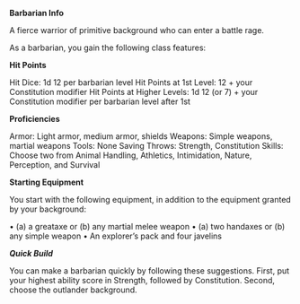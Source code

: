 __**Barbarian Info**__

A fierce warrior of primitive background who can enter a battle rage.

As a barbarian, you gain the following class features:

**Hit Points**

Hit Dice: 1d 12 per barbarian level 
Hit Points at 1st Level: 12 + your Constitution modifier 
Hit Points at Higher Levels: 1d 12 (or 7) + your Constitution modifier per barbarian level after 1st

**Proficiencies**

Armor: Light armor, medium armor, shields 
Weapons: Simple weapons, martial weapons
Tools: None
Saving Throws: Strength, Constitution
Skills: Choose two from Animal Handling, Athletics, Intimidation, Nature, Perception, and Survival

**Starting Equipment**

You start with the following equipment, in addition to the equipment granted by your background:

• (a) a greataxe or (b) any martial melee weapon
• (a) two handaxes or (b) any simple weapon 
• An explorer’s pack and four javelins

***Quick Build***

You can make a barbarian quickly by following these suggestions. First, put your highest ability score in Strength, followed by Constitution. Second, choose the outlander background.